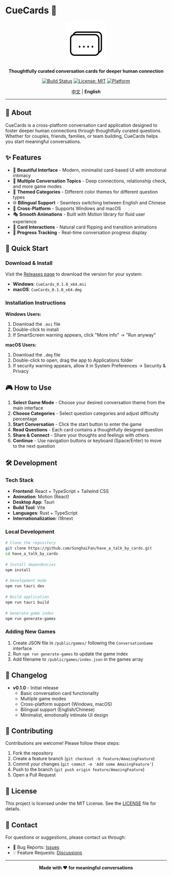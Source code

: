 # CueCards 🎯

<div align="center">

![CueCards Logo](card-icon.svg)

**Thoughtfully curated conversation cards for deeper human connection**

[![Build Status](https://github.com/SonghaiFan/have_a_talk_by_cards/actions/workflows/build.yml/badge.svg)](https://github.com/SonghaiFan/have_a_talk_by_cards/actions/workflows/build.yml)
[![License: MIT](https://img.shields.io/badge/License-MIT-yellow.svg)](https://opensource.org/licenses/MIT)
[![Platform](https://img.shields.io/badge/Platform-Windows%20|%20macOS-blue.svg)](https://github.com/SonghaiFan/have_a_talk_by_cards/releases)

[中文](../README.md) | **English**

</div>

---

## 📖 About

CueCards is a cross-platform conversation card application designed to foster deeper human connections through thoughtfully curated questions. Whether for couples, friends, families, or team building, CueCards helps you start meaningful conversations.

## ✨ Features

- 🎨 **Beautiful Interface** - Modern, minimalist card-based UI with emotional intimacy
- 🎯 **Multiple Conversation Topics** - Deep connections, relationship check, and more game modes
- 🌈 **Themed Categories** - Different color themes for different question types
- 🌐 **Bilingual Support** - Seamless switching between English and Chinese
- 📱 **Cross-Platform** - Supports Windows and macOS
- 🎭 **Smooth Animations** - Built with Motion library for fluid user experience
- 💫 **Card Interactions** - Natural card flipping and transition animations
- 🔄 **Progress Tracking** - Real-time conversation progress display

## 🚀 Quick Start

### Download & Install

Visit the [Releases page](https://github.com/SonghaiFan/have_a_talk_by_cards/releases) to download the version for your system:

- **Windows**: `CueCards_0.1.0_x64.msi`
- **macOS**: `CueCards_0.1.0_x64.dmg`

### Installation Instructions

**Windows Users:**

1. Download the `.msi` file
2. Double-click to install
3. If SmartScreen warning appears, click "More info" → "Run anyway"

**macOS Users:**

1. Download the `.dmg` file
2. Double-click to open, drag the app to Applications folder
3. If security warning appears, allow it in System Preferences → Security & Privacy

## 🎮 How to Use

1. **Select Game Mode** - Choose your desired conversation theme from the main interface
2. **Choose Categories** - Select question categories and adjust difficulty percentage
3. **Start Conversation** - Click the start button to enter the game
4. **Read Questions** - Each card contains a thoughtfully designed question
5. **Share & Connect** - Share your thoughts and feelings with others
6. **Continue** - Use navigation buttons or keyboard (Space/Enter) to move to the next question

## 🛠️ Development

### Tech Stack

- **Frontend**: React + TypeScript + Tailwind CSS
- **Animation**: Motion (React)
- **Desktop App**: Tauri
- **Build Tool**: Vite
- **Languages**: Rust + TypeScript
- **Internationalization**: i18next

### Local Development

```bash
# Clone the repository
git clone https://github.com/SonghaiFan/have_a_talk_by_cards.git
cd have_a_talk_by_cards

# Install dependencies
npm install

# Development mode
npm run tauri dev

# Build application
npm run tauri build

# Generate game index
npm run generate-games
```

### Adding New Games

1. Create JSON file in `/public/games/` following the `ConversationGame` interface
2. Run `npm run generate-games` to update the game index
3. Add filename to `/public/games/index.json` in the games array

## 📝 Changelog

- **v0.1.0** - Initial release
  - Basic conversation card functionality
  - Multiple game modes
  - Cross-platform support (Windows, macOS)
  - Bilingual support (English/Chinese)
  - Minimalist, emotionally intimate UI design

## 🤝 Contributing

Contributions are welcome! Please follow these steps:

1. Fork the repository
2. Create a feature branch (`git checkout -b feature/AmazingFeature`)
3. Commit your changes (`git commit -m 'Add some AmazingFeature'`)
4. Push to the branch (`git push origin feature/AmazingFeature`)
5. Open a Pull Request

## 📄 License

This project is licensed under the MIT License. See the [LICENSE](LICENSE) file for details.

## 💬 Contact

For questions or suggestions, please contact us through:

- 🐛 Bug Reports: [Issues](https://github.com/SonghaiFan/have_a_talk_by_cards/issues)
- 💡 Feature Requests: [Discussions](https://github.com/SonghaiFan/have_a_talk_by_cards/discussions)

---

<div align="center">

**Made with ❤️ for meaningful conversations**

</div>
